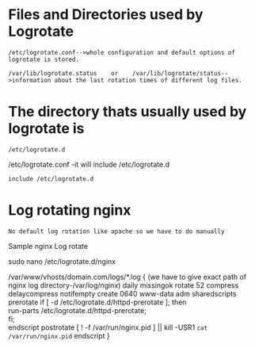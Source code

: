 # Files and Directories used by Logrotate

	/etc/logrotate.conf-->whole configuration and default options of logrotate is stored.

	/var/lib/logrotate.status    or    /var/lib/logrotate/status-->information about the last rotation times of different log files.

# The directory thats usually used by logrotate is

	/etc/logrotate.d

/etc/logrotate.conf -it will include /etc/logrotate.d

	include /etc/logrotate.d

# Log rotating nginx
    No default log rotation like apache so we have to do manually

Sample nginx Log rotate

sudo nano /etc/logrotate.d/nginx


/var/www/vhosts/domain.com/logs/*.log {  (we have to give exact path of nginx log directory-/var/log/nginx)
    daily
    missingok
    rotate 52
    compress
    delaycompress
    notifempty
    create 0640 www-data adm
    sharedscripts
    prerotate
        if [ -d /etc/logrotate.d/httpd-prerotate ]; then \
            run-parts /etc/logrotate.d/httpd-prerotate; \
        fi; \
    endscript
    postrotate
        [ ! -f /var/run/nginx.pid ] || kill -USR1 `cat /var/run/nginx.pid`
    endscript
}

